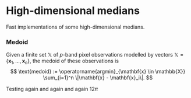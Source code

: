 # High-dimensional medians

Fast implementations of some high-dimensional medians.


### Medoid

Given a finite set $\mathbb{X}$ of $p$-band pixel observations modelled by vectors $\mathbb{X}=\{\mathbf{x}_1, \ldots, \mathbf{x}_n\}$, the medoid of these observations is
$$
  \text{medoid} := \operatorname{argmin}_{\mathbf{x} \in \mathbb{X}} \sum_{i=1}^n \|\mathbf{x} - \mathbf{x}_i\|.
$$

Testing again and again and again $12\pi$